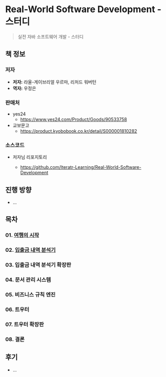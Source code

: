 # Real-World Software Development - 스터디

> 실전 자바 소프트웨어 개발 - 스터디



## 책 정보

### 저자

* **저자:** 라울-게이브리얼 우르마, 리처드 워버턴
* **역자:** 우정은

### 판매처

* yes24
  * https://www.yes24.com/Product/Goods/90533758
* 교보문고
  * https://product.kyobobook.co.kr/detail/S000001810282



### 소스코드

* 저자님 리포지토리

  * https://github.com/Iteratr-Learning/Real-World-Software-Development





## 진행 방향

* ...




## 목차

### 01. [여행의 시작](chap01)

### 02. [입출금 내역 분석기](chap02)

### 03. 입출금 내역 분석기 확장판

### 04. 문서 관리 시스템

### 05. 비즈니스 규칙 엔진

### 06. 트우터

### 07. 트우터 확장판

### 08. 결론





## 후기

* ...

